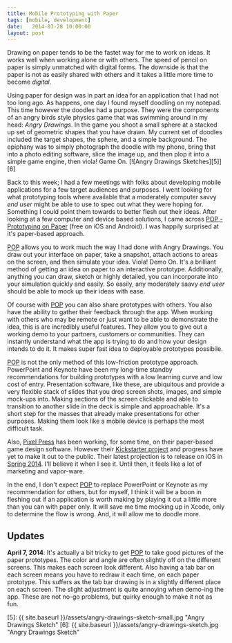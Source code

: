 ```yaml
---
title: Mobile Prototyping with Paper
tags: [mobile, development]
date:   2014-03-28 10:00:00
layout: post
---
```

Drawing on paper tends to be the fastet way for me to work on ideas.
It works well when working alone or with others. The speed of pencil
on paper is simply unmatched with digital forms. The downside is that
the paper is not as easily shared with others and it takes a little
more time to become *digital*.


Using paper for design was in part an idea for an application that I
had not too long ago. As happens, one day I found myself doodling on
my notepad. This time however the doodles had a purpose. They were the
components of an angry birds style physics game that was swimming
around in my head: *Angry Drawings*. In the game you shoot a small
sphere at a stacked up set of geometric shapes that you have drawn.
My current set of doodles included the target shapes, the sphere, and
a simple background. The epiphany was to simply photograph the doodle
with my phone, bring that into a photo editing software, slice the
image up, and then plop it into a simple game engine, then viola! Game
On. [![Angry Drawings Sketches][5]][6]

Back to this week; I had a few meetings with folks about developing
mobile applications for a few target audiences and purposes. I went
looking for what prototyping tools where available that a moderately
computer savvy *end user* might be able to use to spec out what they
were hoping for. Something I could point them towards to better flesh
out their ideas. After looking at a few computer and device based
solutions, I came across [POP - Prototyping on Paper][1] (free on iOS
and Android). I was happily surprised at it's paper-based approach.

[POP][1] allows you to work much the way I had done with Angry Drawings.
You draw out your interface on paper, take a snapshot,  attach actions
to areas on the screen, and then simulate your idea. Viola! Demo On.
It's a brilliant method of getting an idea on paper to an interactive prototype.
Additionally,
anything you can draw, sketch or highly detailed, you can incorporate
into your simulation quickly and easily. So easily, any moderately saavy
*end user* should be able to mock up their ideas with ease.

Of course with [POP][1] you can also share prototypes with others. You also
have the ability to gather their feedback through the app. When working
with others who may be remote or just want to be able
to demonstrate the idea, this is are incredibly useful features. They allow you
to give out a working demo to your partners, customers or communities. They
can instantly understand what the app is trying to do and how your design
intends to do it. It makes super fast idea to deployable prototypes possibile.

[POP][1] is not the only method of this low-friction prototype approach.
PowerPoint and Keynote have been my long-time standby recommendations
for building prototypes with a low learning curve and low cost of entry.
Presentation software, like these, are ubiquitous and provide a
very flexible stack of slides that you drop screen shots, images, and simple
mock-ups into. Making sections of the screen clickable and able to transition
to another slide in the deck is simple and approachable. It's a short step
for the masses that already make presentations for other purposes. Making them
look like a mobile device is perhaps the most difficult task.

Also, [Pixel Press][2] has been working, for some time, on their paper-based
game design software. However their [Kickstarter project][3] and progress
have yet to make it out to the public. Their latest projection is to release
on iOS in [Spring 2014][4]. I'll believe it when I see it. Until then, it
feels like a lot of marketing and vapor-ware.

In the end, I don't expect [POP][1] to replace PowerPoint or Keynote as my
recommendation for others, but for myself, I think it will be a boon in
fleshing out if an
application is worth making by playing it out a little more than you can
with paper only. It will save me time mocking up in Xcode, only to determine
the flow is wrong. And, it will allow me to doodle more.

## Updates

**April 7, 2014**: It's actually a bit tricky to get [POP][1] to
take good pictures of the paper prototypes. The color and angle are
often slightly off on the different screens. This makes each screen look
different. Also having a tab bar on each screen means you have to redraw
it each time, on each paper prototype. This
suffers as the tab bar drawing is in a slightly different place on each screen.
The slight adjustment is quite annoying when demo-ing the app. These are not
no-go problems, but quirky enough to make it not as fun.

[1]: https://popapp.in
[2]: http://projectpixelpress.com
[3]: https://www.kickstarter.com/projects/robinrath/pixel-press-draw-your-own-video-game
[4]: http://projectpixelpress.com/preorder/
[5]: {{ site.baseurl }}/assets/angry-drawings-sketch-small.jpg "Angry Drawings Sketch"
[6]: {{ site.baseurl }}/assets/angry-drawings-sketch.jpg "Angry Drawings Sketch"
